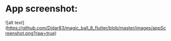 # App screenshot: 

![alt text] (https://github.com/Didar83/magic_ball_8_flutter/blob/master/images/appScreenshot.png?raw=true)
